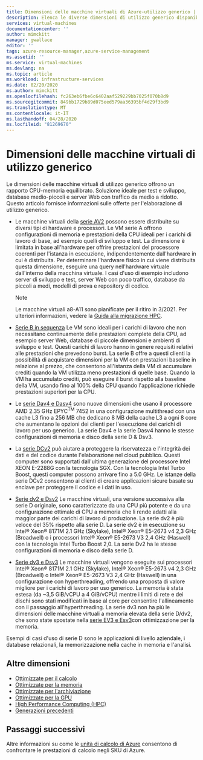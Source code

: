 ```yaml
---
title: Dimensioni delle macchine virtuali di Azure-utilizzo generico | Microsoft Docs
description: Elenca le diverse dimensioni di utilizzo generico disponibili per le macchine virtuali in Azure. Elenca le informazioni sul numero di vCPU, dischi dati e NIC, oltre che sulla velocità effettiva di archiviazione e sulla larghezza di banda di rete per le dimensioni di questa serie.
services: virtual-machines
documentationcenter: ''
author: mimckitt
manager: gwallace
editor: ''
tags: azure-resource-manager,azure-service-management
ms.assetid: ''
ms.service: virtual-machines
ms.devlang: na
ms.topic: article
ms.workload: infrastructure-services
ms.date: 02/20/2020
ms.author: mimckitt
ms.openlocfilehash: fc263eb6fbe6c6402aaf529229bb7025f070b8d9
ms.sourcegitcommit: 849bb1729b89d075eed579aa36395bf4d29f3bd9
ms.translationtype: MT
ms.contentlocale: it-IT
ms.lasthandoff: 04/28/2020
ms.locfileid: "81269670"
---
```

# <a name="general-purpose-virtual-machine-sizes"></a>Dimensioni delle macchine virtuali di utilizzo generico

Le dimensioni delle macchine virtuali di utilizzo generico offrono un rapporto CPU-memoria equilibrato. Soluzione ideale per test e sviluppo, database medio-piccoli e server Web con traffico da medio a ridotto. Questo articolo fornisce informazioni sulle offerte per l'elaborazione di utilizzo generico.

- Le macchine virtuali della [serie AV2](av2-series.md) possono essere distribuite su diversi tipi di hardware e processori. Le VM serie A offrono configurazioni di memoria e prestazioni della CPU ideali per i carichi di lavoro di base, ad esempio quelli di sviluppo e test. La dimensione è limitata in base all'hardware per offrire prestazioni del processore coerenti per l'istanza in esecuzione, indipendentemente dall'hardware in cui è distribuita. Per determinare l'hardware fisico in cui viene distribuita questa dimensione, eseguire una query nell'hardware virtuale dall'interno della macchina virtuale. I casi d'uso di esempio includono server di sviluppo e test, server Web con poco traffico, database da piccoli a medi, modelli di prova e repository di codice.

  > [!NOTE]
  > Le macchine virtuali a8-A11 sono pianificate per il ritiro in 3/2021. Per ulteriori informazioni, vedere la [Guida alla migrazione HPC](https://azure.microsoft.com/resources/hpc-migration-guide/).

- [Serie B in sequenza](sizes-b-series-burstable.md) Le VM sono ideali per i carichi di lavoro che non necessitano continuamente delle prestazioni complete della CPU, ad esempio server Web, database di piccole dimensioni e ambienti di sviluppo e test. Questi carichi di lavoro hanno in genere requisiti relativi alle prestazioni che prevedono burst. La serie B offre a questi clienti la possibilità di acquistare dimensioni per la VM con prestazioni baseline in relazione al prezzo, che consentono all'istanza della VM di accumulare crediti quando la VM utilizza meno prestazioni di quelle base. Quando la VM ha accumulato crediti, può eseguire il burst rispetto alla baseline della VM, usando fino al 100% della CPU quando l'applicazione richiede prestazioni superiori per la CPU.

- Le [serie Dav4 e Dasv4](dav4-dasv4-series.md) sono nuove dimensioni che usano il processore AMD 2.35 GHz EPYC<sup>TM</sup> 7452 in una configurazione multithread con una cache L3 fino a 256 MB che dedicano 8 MB della cache L3 a ogni 8 core che aumentano le opzioni dei clienti per l'esecuzione dei carichi di lavoro per uso generico. La serie Dav4 e la serie Dasv4 hanno le stesse configurazioni di memoria e disco della serie D & Dsv3.

- La [serie DCv2](dcv2-series.md) può aiutare a proteggere la riservatezza e l'integrità dei dati e del codice durante l'elaborazione nel cloud pubblico. Questi computer sono supportati dall'ultima generazione del processore Intel XEON E-2288G con la tecnologia SGX. Con la tecnologia Intel Turbo Boost, questi computer possono arrivare fino a 5.0 GHz. Le istanze della serie DCv2 consentono ai clienti di creare applicazioni sicure basate su enclave per proteggere il codice e i dati in uso.

- [Serie dv2 e Dsv2](dv2-dsv2-series.md) Le macchine virtuali, una versione successiva alla serie D originale, sono caratterizzate da una CPU più potente e da una configurazione ottimale di CPU a memoria che li rende adatti alla maggior parte dei carichi di lavoro di produzione. La serie dv2 è più veloce del 35% rispetto alla serie D. La serie dv2 è in esecuzione su Intel® Xeon® 8171M 2.1 GHz (Skylake), Intel® Xeon® E5-2673 v4 2,3 GHz (Broadwell) o i processori Intel® Xeon® E5-2673 V3 2,4 GHz (Haswell) con la tecnologia Intel Turbo Boost 2,0. La serie Dv2 ha le stesse configurazioni di memoria e disco della serie D.

- [Serie dv3 e Dsv3](dv3-dsv3-series.md) Le macchine virtuali vengono eseguite sui processori Intel® Xeon® 8171M 2.1 GHz (Skylake), Intel® Xeon® E5-2673 v4 2,3 GHz (Broadwell) o Intel® Xeon® E5-2673 V3 2,4 GHz (Haswell) in una configurazione con hyperthreading, offrendo una proposta di valore migliore per i carichi di lavoro per uso generico. La memoria è stata estesa (da ~3,5 GiB/vCPU a 4 GiB/vCPU) mentre i limiti di rete e dei dischi sono stati modificati in base al core per consentire l'allineamento con il passaggio all'hyperthreading. La serie dv3 non ha più le dimensioni delle macchine virtuali a memoria elevata della serie D/dv2, che sono state spostate nella [serie EV3 e Esv3](ev3-esv3-series.md)con ottimizzazione per la memoria.

Esempi di casi d'uso di serie D sono le applicazioni di livello aziendale, i database relazionali, la memorizzazione nella cache in memoria e l'analisi.

## <a name="other-sizes"></a>Altre dimensioni

- [Ottimizzate per il calcolo](sizes-compute.md)
- [Ottimizzate per la memoria](sizes-memory.md)
- [Ottimizzate per l'archiviazione](sizes-storage.md)
- [Ottimizzate per la GPU](sizes-gpu.md)
- [High Performance Computing (HPC)](sizes-hpc.md)
- [Generazioni precedenti](sizes-previous-gen.md)

## <a name="next-steps"></a>Passaggi successivi

Altre informazioni su come le [unità di calcolo di Azure](acu.md) consentono di confrontare le prestazioni di calcolo negli SKU di Azure.
